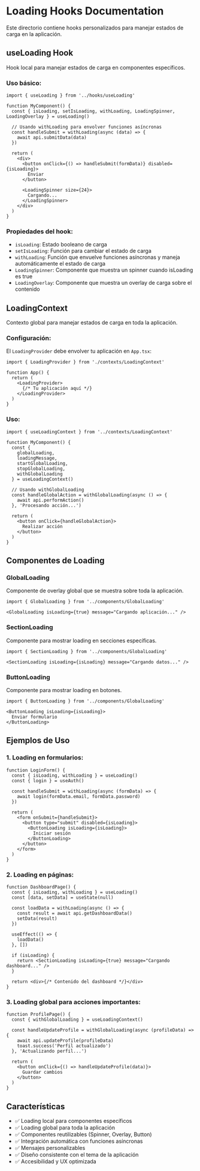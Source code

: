 # Loading Hooks Documentation

Este directorio contiene hooks personalizados para manejar estados de carga en la aplicación.

## useLoading Hook

Hook local para manejar estados de carga en componentes específicos.

### Uso básico:

```tsx
import { useLoading } from '../hooks/useLoading'

function MyComponent() {
  const { isLoading, setIsLoading, withLoading, LoadingSpinner, LoadingOverlay } = useLoading()

  // Usando withLoading para envolver funciones asíncronas
  const handleSubmit = withLoading(async (data) => {
    await api.submitData(data)
  })

  return (
    <div>
      <button onClick={() => handleSubmit(formData)} disabled={isLoading}>
        Enviar
      </button>
      
      <LoadingSpinner size={24}>
        Cargando...
      </LoadingSpinner>
    </div>
  )
}
```

### Propiedades del hook:

- `isLoading`: Estado booleano de carga
- `setIsLoading`: Función para cambiar el estado de carga
- `withLoading`: Función que envuelve funciones asíncronas y maneja automáticamente el estado de carga
- `LoadingSpinner`: Componente que muestra un spinner cuando isLoading es true
- `LoadingOverlay`: Componente que muestra un overlay de carga sobre el contenido

## LoadingContext

Contexto global para manejar estados de carga en toda la aplicación.

### Configuración:

El `LoadingProvider` debe envolver tu aplicación en `App.tsx`:

```tsx
import { LoadingProvider } from './contexts/LoadingContext'

function App() {
  return (
    <LoadingProvider>
      {/* Tu aplicación aquí */}
    </LoadingProvider>
  )
}
```

### Uso:

```tsx
import { useLoadingContext } from '../contexts/LoadingContext'

function MyComponent() {
  const { 
    globalLoading, 
    loadingMessage, 
    startGlobalLoading, 
    stopGlobalLoading, 
    withGlobalLoading 
  } = useLoadingContext()

  // Usando withGlobalLoading
  const handleGlobalAction = withGlobalLoading(async () => {
    await api.performAction()
  }, 'Procesando acción...')

  return (
    <button onClick={handleGlobalAction}>
      Realizar acción
    </button>
  )
}
```

## Componentes de Loading

### GlobalLoading

Componente de overlay global que se muestra sobre toda la aplicación.

```tsx
import { GlobalLoading } from '../components/GlobalLoading'

<GlobalLoading isLoading={true} message="Cargando aplicación..." />
```

### SectionLoading

Componente para mostrar loading en secciones específicas.

```tsx
import { SectionLoading } from '../components/GlobalLoading'

<SectionLoading isLoading={isLoading} message="Cargando datos..." />
```

### ButtonLoading

Componente para mostrar loading en botones.

```tsx
import { ButtonLoading } from '../components/GlobalLoading'

<ButtonLoading isLoading={isLoading}>
  Enviar formulario
</ButtonLoading>
```

## Ejemplos de Uso

### 1. Loading en formularios:

```tsx
function LoginForm() {
  const { isLoading, withLoading } = useLoading()
  const { login } = useAuth()

  const handleSubmit = withLoading(async (formData) => {
    await login(formData.email, formData.password)
  })

  return (
    <form onSubmit={handleSubmit}>
      <button type="submit" disabled={isLoading}>
        <ButtonLoading isLoading={isLoading}>
          Iniciar sesión
        </ButtonLoading>
      </button>
    </form>
  )
}
```

### 2. Loading en páginas:

```tsx
function DashboardPage() {
  const { isLoading, withLoading } = useLoading()
  const [data, setData] = useState(null)

  const loadData = withLoading(async () => {
    const result = await api.getDashboardData()
    setData(result)
  })

  useEffect(() => {
    loadData()
  }, [])

  if (isLoading) {
    return <SectionLoading isLoading={true} message="Cargando dashboard..." />
  }

  return <div>{/* Contenido del dashboard */}</div>
}
```

### 3. Loading global para acciones importantes:

```tsx
function ProfilePage() {
  const { withGlobalLoading } = useLoadingContext()

  const handleUpdateProfile = withGlobalLoading(async (profileData) => {
    await api.updateProfile(profileData)
    toast.success('Perfil actualizado')
  }, 'Actualizando perfil...')

  return (
    <button onClick={() => handleUpdateProfile(data)}>
      Guardar cambios
    </button>
  )
}
```

## Características

- ✅ Loading local para componentes específicos
- ✅ Loading global para toda la aplicación
- ✅ Componentes reutilizables (Spinner, Overlay, Button)
- ✅ Integración automática con funciones asíncronas
- ✅ Mensajes personalizables
- ✅ Diseño consistente con el tema de la aplicación
- ✅ Accesibilidad y UX optimizada


